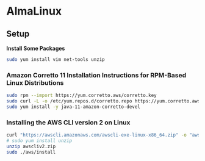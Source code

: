 # AlmaLinux

## Setup

**Install Some Packages**

```sh
sudo yum install vim net-tools unzip
```

### Amazon Corretto 11 Installation Instructions for RPM-Based Linux Distributions

```sh
sudo rpm --import https://yum.corretto.aws/corretto.key
sudo curl -L -o /etc/yum.repos.d/corretto.repo https://yum.corretto.aws/corretto.repo
sudo yum install -y java-11-amazon-corretto-devel
```

### Installing the AWS CLI version 2 on Linux

```sh
curl "https://awscli.amazonaws.com/awscli-exe-linux-x86_64.zip" -o "awscliv2.zip"
# sudo yum install unzip
unzip awscliv2.zip
sudo ./aws/install
```